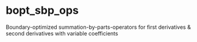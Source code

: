 # bopt_sbp_ops
Boundary-optimized summation-by-parts-operators for first derivatives &amp; second derivatives with variable coefficients
